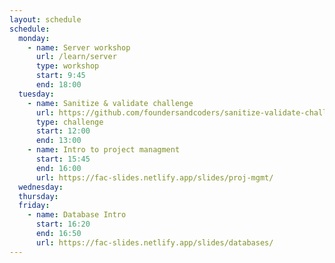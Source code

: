 ```yaml
---
layout: schedule
schedule:
  monday:
    - name: Server workshop
      url: /learn/server
      type: workshop
      start: 9:45
      end: 18:00
  tuesday:
    - name: Sanitize & validate challenge
      url: https://github.com/foundersandcoders/sanitize-validate-challenge
      type: challenge
      start: 12:00
      end: 13:00
    - name: Intro to project managment
      start: 15:45
      end: 16:00
      url: https://fac-slides.netlify.app/slides/proj-mgmt/
  wednesday:
  thursday:
  friday:
    - name: Database Intro
      start: 16:20
      end: 16:50
      url: https://fac-slides.netlify.app/slides/databases/
---
```

